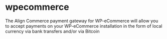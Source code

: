 wpecommerce
===========

The Align Commerce payment gateway for WP-eCommerce will allow you to accept payments on your WP-eCommerce installation in the form of local currency via bank transfers and/or via Bitcoin
